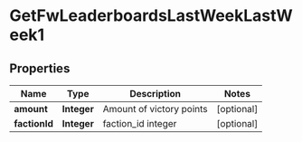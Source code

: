 
# GetFwLeaderboardsLastWeekLastWeek1

## Properties
Name | Type | Description | Notes
------------ | ------------- | ------------- | -------------
**amount** | **Integer** | Amount of victory points |  [optional]
**factionId** | **Integer** | faction_id integer |  [optional]



